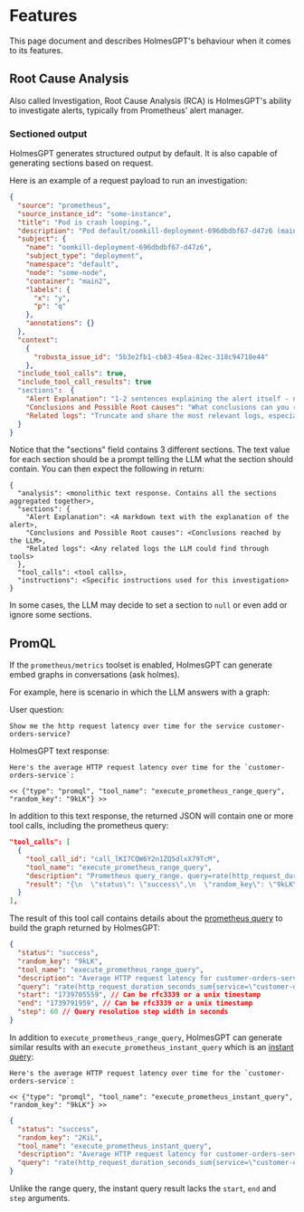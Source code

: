 
# Features

This page document and describes HolmesGPT's behaviour when it comes to its features.


## Root Cause Analysis

Also called Investigation, Root Cause Analysis (RCA) is HolmesGPT's ability to investigate alerts,
typically from Prometheus' alert manager.

### Sectioned output

HolmesGPT generates structured output by default. It is also capable of generating sections based on request.

Here is an example of a request payload to run an investigation:

```json
{
  "source": "prometheus",
  "source_instance_id": "some-instance",
  "title": "Pod is crash looping.",
  "description": "Pod default/oomkill-deployment-696dbdbf67-d47z6 (main2) is in waiting state (reason: 'CrashLoopBackOff').",
  "subject": {
    "name": "oomkill-deployment-696dbdbf67-d47z6",
    "subject_type": "deployment",
    "namespace": "default",
    "node": "some-node",
    "container": "main2",
    "labels": {
      "x": "y",
      "p": "q"
    },
    "annotations": {}
  },
  "context":
    {
      "robusta_issue_id": "5b3e2fb1-cb83-45ea-82ec-318c94718e44"
    },
  "include_tool_calls": true,
  "include_tool_call_results": true
  "sections":  {
    "Alert Explanation": "1-2 sentences explaining the alert itself - note don't say \"The alert indicates a warning event related to a Kubernetes pod doing blah\" rather just say \"The pod XYZ did blah\" because that is what the user actually cares about",
    "Conclusions and Possible Root causes": "What conclusions can you reach based on the data you found? what are possible root causes (if you have enough conviction to say) or what uncertainty remains. Don't say root cause but 'possible root causes'. Be clear to distinguish between what you know for certain and what is a possible explanation",
    "Related logs": "Truncate and share the most relevant logs, especially if these explain the root cause. For example: \nLogs from pod robusta-holmes:\n```\n<logs>```\n. Always embed the surroundding +/- 5 log lines to any relevant logs. "
  }
}
```

Notice that the "sections" field contains 3  different sections. The text value for each section should be a prompt telling the LLM what the section should contain.
You can then expect the following in return:

```
{
  "analysis": <monolithic text response. Contains all the sections aggregated together>,
  "sections": {
    "Alert Explanation": <A markdown text with the explanation of the alert>,
    "Conclusions and Possible Root causes": <Conclusions reached by the LLM>,
    "Related logs": <Any related logs the LLM could find through tools>
  },
  "tool_calls": <tool calls>,
  "instructions": <Specific instructions used for this investigation>
}
```

In some cases, the LLM may decide to set a section to `null` or even add or ignore some sections.


## PromQL

If the `prometheus/metrics` toolset is enabled, HolmesGPT can generate embed graphs in conversations (ask holmes).

For example, here is scenario in which the LLM answers with a graph:


User question:

```
Show me the http request latency over time for the service customer-orders-service?
```


HolmesGPT text response:
```
Here's the average HTTP request latency over time for the `customer-orders-service`:

<< {"type": "promql", "tool_name": "execute_prometheus_range_query", "random_key": "9kLK"} >>
```

In addition to this text response, the returned JSON will contain one or more tool calls, including the prometheus query:

```json
"tool_calls": [
  {
    "tool_call_id": "call_lKI7CQW6Y2n1ZQ5dlxX79TcM",
    "tool_name": "execute_prometheus_range_query",
    "description": "Prometheus query_range. query=rate(http_request_duration_seconds_sum{service=\"customer-orders-service\"}[5m]) / rate(http_request_duration_seconds_count{service=\"customer-orders-service\"}[5m]), start=1739705559, end=1739791959, step=300, description=HTTP request latency for customer-orders-service",
    "result": "{\n  \"status\": \"success\",\n  \"random_key\": \"9kLK\",\n  \"tool_name\": \"execute_prometheus_range_query\",\n  \"description\": \"Average HTTP request latency for customer-orders-service\",\n  \"query\": \"rate(http_request_duration_seconds_sum{service=\\\"customer-orders-service\\\"}[5m]) / rate(http_request_duration_seconds_count{service=\\\"customer-orders-service\\\"}[5m])\",\n  \"start\": \"1739705559\",\n  \"end\": \"1739791959\",\n  \"step\": 60\n}"
  }
],
```

The result of this tool call contains details about the [prometheus query](https://prometheus.io/docs/prometheus/latest/querying/api/#range-queries) to build the graph returned by HolmesGPT:

```json
{
  "status": "success",
  "random_key": "9kLK",
  "tool_name": "execute_prometheus_range_query",
  "description": "Average HTTP request latency for customer-orders-service",
  "query": "rate(http_request_duration_seconds_sum{service=\"customer-orders-service\"}[5m]) / rate(http_request_duration_seconds_count{service=\"customer-orders-service\"}[5m])",
  "start": "1739705559", // Can be rfc3339 or a unix timestamp
  "end": "1739791959", // Can be rfc3339 or a unix timestamp
  "step": 60 // Query resolution step width in seconds
}
```

In addition to `execute_prometheus_range_query`, HolmesGPT can generate similar results with an `execute_prometheus_instant_query` which is an [instant query](https://prometheus.io/docs/prometheus/latest/querying/api/#instant-queries):

```
Here's the average HTTP request latency over time for the `customer-orders-service`:

<< {"type": "promql", "tool_name": "execute_prometheus_instant_query", "random_key": "9kLK"} >>
```

```json
{
  "status": "success",
  "random_key": "2KiL",
  "tool_name": "execute_prometheus_instant_query",
  "description": "Average HTTP request latency for customer-orders-service",
  "query": "rate(http_request_duration_seconds_sum{service=\"customer-orders-service\"}[5m]) / rate(http_request_duration_seconds_count{service=\"customer-orders-service\"}[5m])"
}
```

Unlike the range query, the instant query result lacks the `start`, `end` and `step` arguments.
